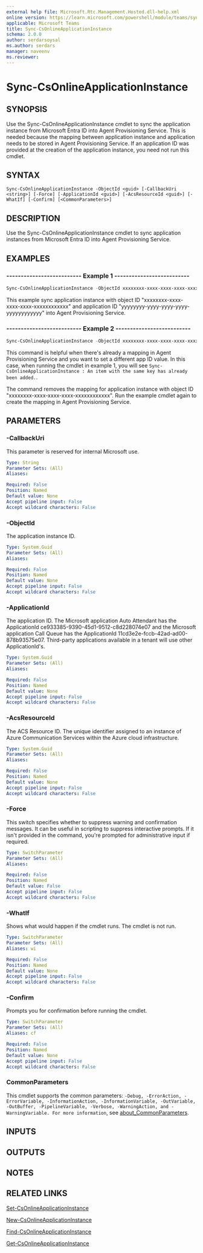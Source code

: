 ```yaml
---
external help file: Microsoft.Rtc.Management.Hosted.dll-help.xml
online version: https://learn.microsoft.com/powershell/module/teams/sync-csonlineapplicationinstance
applicable: Microsoft Teams
title: Sync-CsOnlineApplicationInstance
schema: 2.0.0
author: serdarsoysal
ms.author: serdars
manager: naveenv
ms.reviewer:
---
```


# Sync-CsOnlineApplicationInstance

## SYNOPSIS
Use the Sync-CsOnlineApplicationInstance cmdlet to sync the application instance from Microsoft Entra ID into Agent Provisioning Service. This is needed because the mapping between application instance and application needs to be stored in Agent Provisioning Service. If an application ID was provided at the creation of the application instance, you need not run this cmdlet.

## SYNTAX

```
Sync-CsOnlineApplicationInstance -ObjectId <guid> [-CallbackUri <string>] [-Force] [-ApplicationId <guid>] [-AcsResourceId <guid>] [-WhatIf] [-Confirm] [<CommonParameters>]
```

## DESCRIPTION
Use the Sync-CsOnlineApplicationInstance cmdlet to sync application instances from Microsoft Entra ID into Agent Provisioning Service.

## EXAMPLES

### -------------------------- Example 1 --------------------------
```powershell
Sync-CsOnlineApplicationInstance -ObjectId xxxxxxxx-xxxx-xxxx-xxxx-xxxxxxxxxxxx -ApplicationId yyyyyyyy-yyyy-yyyy-yyyy-yyyyyyyyyyyy
```

This example sync application instance with object ID "xxxxxxxx-xxxx-xxxx-xxxx-xxxxxxxxxxxx" and application ID "yyyyyyyy-yyyy-yyyy-yyyy-yyyyyyyyyyyy" into Agent Provisioning Service.

### -------------------------- Example 2 --------------------------
```powershell
Sync-CsOnlineApplicationInstance -ObjectId xxxxxxxx-xxxx-xxxx-xxxx-xxxxxxxxxxxx -ApplicationId 00000000-0000-0000-0000-000000000000
```
This command is helpful when there's already a mapping in Agent Provisioning Service and you want to set a different app ID value. In this case, when running the cmdlet in example 1, you will see `Sync-CsOnlineApplicationInstance : An item with the same key has already been added.`.

The command removes the mapping for application instance with object ID "xxxxxxxx-xxxx-xxxx-xxxx-xxxxxxxxxxxx". Run the example cmdlet again to create the mapping in Agent Provisioning Service.

## PARAMETERS

### -CallbackUri
This parameter is reserved for internal Microsoft use.

```yaml
Type: String
Parameter Sets: (All)
Aliases:

Required: False
Position: Named
Default value: None
Accept pipeline input: False
Accept wildcard characters: False
```

### -ObjectId
The application instance ID.

```yaml
Type: System.Guid
Parameter Sets: (All)
Aliases:

Required: False
Position: Named
Default value: None
Accept pipeline input: False
Accept wildcard characters: False
```

### -ApplicationId
The application ID. The Microsoft application Auto Attendant has the ApplicationId ce933385-9390-45d1-9512-c8d228074e07 and the Microsoft application Call Queue has the ApplicationId 11cd3e2e-fccb-42ad-ad00-878b93575e07. Third-party applications available in a tenant will use other ApplicationId's.

```yaml
Type: System.Guid
Parameter Sets: (All)
Aliases:

Required: False
Position: Named
Default value: None
Accept pipeline input: False
Accept wildcard characters: False
```

### -AcsResourceId
The ACS Resource ID. The unique identifier assigned to an instance of Azure Communication Services within the Azure cloud infrastructure.

```yaml
Type: System.Guid
Parameter Sets: (All)
Aliases:

Required: False
Position: Named
Default value: None
Accept pipeline input: False
Accept wildcard characters: False
```

### -Force
This switch specifies whether to suppress warning and confirmation messages. It can be useful in scripting to suppress interactive prompts. If it isn't provided in the command, you're prompted for administrative input if required.

```yaml
Type: SwitchParameter
Parameter Sets: (All)
Aliases:

Required: False
Position: Named
Default value: False
Accept pipeline input: False
Accept wildcard characters: False
```

### -WhatIf
Shows what would happen if the cmdlet runs.
The cmdlet is not run.

```yaml
Type: SwitchParameter
Parameter Sets: (All)
Aliases: wi

Required: False
Position: Named
Default value: None
Accept pipeline input: False
Accept wildcard characters: False
```

### -Confirm
Prompts you for confirmation before running the cmdlet.

```yaml
Type: SwitchParameter
Parameter Sets: (All)
Aliases: cf

Required: False
Position: Named
Default value: None
Accept pipeline input: False
Accept wildcard characters: False
```

### CommonParameters
This cmdlet supports the common parameters: `-Debug, -ErrorAction, -ErrorVariable, -InformationAction, -InformationVariable, -OutVariable, -OutBuffer, -PipelineVariable, -Verbose, -WarningAction, and -WarningVariable. For more information`, see [about_CommonParameters](https://go.microsoft.com/fwlink/?LinkID=113216).

## INPUTS

## OUTPUTS

## NOTES

## RELATED LINKS

[Set-CsOnlineApplicationInstance](https://learn.microsoft.com/powershell/module/teams/set-csonlineapplicationinstance)

[New-CsOnlineApplicationInstance](https://learn.microsoft.com/powershell/module/teams/new-csonlineapplicationinstance)

[Find-CsOnlineApplicationInstance](https://learn.microsoft.com/powershell/module/teams/find-csonlineapplicationinstance)

[Get-CsOnlineApplicationInstance](https://learn.microsoft.com/powershell/module/teams/get-csonlineapplicationinstance)
